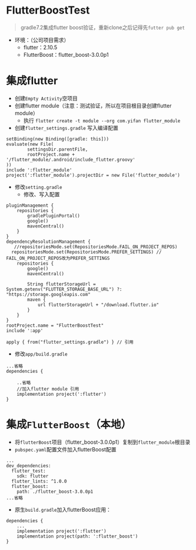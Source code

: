 # FlutterBoostTest
> gradle7.2集成flutter boost验证，重新clone之后记得先`futter pub get`
- 环境：（公司项目需求）
  - flutter：2.10.5 
  - FlutterBoost：flutter_boost-3.0.0p1


# 集成flutter
- 创建`Empty Activity`空项目
- 创建flutter module（注意：测试验证，所以在项目根目录创建flutter module）
  - 执行 `flutter create -t module --org com.yifan flutter_module`
- 创建`flutter_settings.gradle`
写入编译配置
```
setBinding(new Binding([gradle: this]))
evaluate(new File(
        settingsDir.parentFile,
        rootProject.name + '/flutter_module/.android/include_flutter.groovy'
))
include ':flutter_module'
project(':flutter_module').projectDir = new File('flutter_module')
```
- 修改`setting.gradle`
  - 修改、写入配置
```
pluginManagement {
    repositories {
        gradlePluginPortal()
        google()
        mavenCentral()
    }
}
dependencyResolutionManagement {
   //repositoriesMode.set(RepositoriesMode.FAIL_ON_PROJECT_REPOS)
  repositoriesMode.set(RepositoriesMode.PREFER_SETTINGS) // FAIL_ON_PROJECT_REPOS改为PREFER_SETTINGS
    repositories {
        google()
        mavenCentral()

        String flutterStorageUrl = System.getenv("FLUTTER_STORAGE_BASE_URL") ?: "https://storage.googleapis.com"
        maven {
            url flutterStorageUrl + "/download.flutter.io"
        }
    }
}
rootProject.name = "FlutterBoostTest"
include ':app'

apply { from("flutter_settings.gradle") } // 引用
```
- 修改`app/build.gradle`
```
...省略
dependencies {

    ..省略
    //加入flutter module 引用
    implementation project(':flutter')
}
```

# 集成`FlutterBoost`（本地）
- 将`flutterBoost`项目（flutter_boost-3.0.0p1）复制到`flutter_module`根目录
- `pubspec.yaml`配置文件加入flutterBoost配置
```
...
dev_dependencies:
  flutter_test:
    sdk: flutter
  flutter_lints: ^1.0.0
  flutter_boost:
    path: ./flutter_boost-3.0.0p1
...省略
```
- 原生`build.gradle`加入flutterBoost应用：
```
dependencies {
    ...
    implementation project(':flutter')
    implementation project(path: ':flutter_boost')
}
```
